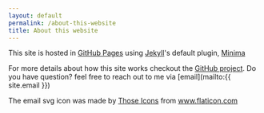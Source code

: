 ```yaml
---
layout: default
permalink: /about-this-website
title: About this website
---
```


This site is hosted in [GitHub Pages](https://pages.github.com/) using [Jekyll](https://jekyllrb.com/)'s default plugin, [Minima](https://github.com/jekyll/minima)

For more details about how this site works checkout the [GitHub project](https://github.com/angelsenra/angelsenra.github.io). Do you have question? feel free to reach out to me via [email](mailto:{{ site.email }})

<div>The email svg icon was made by <a href="https://www.flaticon.com/authors/those-icons" title="Those Icons">Those Icons</a> from <a href="https://www.flaticon.com/" title="Flaticon">www.flaticon.com</a></div>
